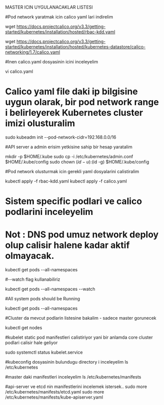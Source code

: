 MASTER ICIN UYGULANACAKLAR LISTESI

#Pod network yaratmak icin calico yaml lari indirelim

wget https://docs.projectcalico.org/v3.3/getting-started/kubernetes/installation/hosted/rbac-kdd.yaml

wget https://docs.projectcalico.org/v3.3/getting-started/kubernetes/installation/hosted/kubernetes-datastore/calico-networking/1.7/calico.yaml

#Inen calico.yaml dosyasinin icini inceleyelim

vi calico.yaml

# Calico yaml file daki ip bilgisine uygun olarak, bir pod network range i belirleyerek Kubernetes cluster imizi olusturalim

sudo kubeadm init --pod-network-cidr=192.168.0.0/16

#API server a admin erisim yetkisine sahip bir hesap yaratalim 

mkdir -p $HOME/.kube
sudo cp -i /etc/kubernetes/admin.conf $HOME/.kube/config
sudo chown $(id -u):$(id -g) $HOME/.kube/config

#Pod network olusturmak icin gerekli yaml dosyalarini calistiralim

kubectl apply -f rbac-kdd.yaml
kubectl apply -f calico.yaml

# Sistem specific podlari ve calico podlarini inceleyelim  
# Not : DNS pod umuz network deploy olup calisir halene kadar aktif olmayacak.

kubectl get pods --all-namespaces

#--watch flag kullanabiliriz

kubectl get pods --all-namespaces --watch

#All system pods should be Running

kubectl get pods --all-namespaces

#Cluster da mevcut podlarin listesine bakalim - sadece master gorunecek

kubectl get nodes 

#kubelet static pod manifestleri calistiriyor yani bir anlamda core cluster podlari calisir hale geliyor 

sudo systemctl status kubelet.service 

#kubeconfig dosyasinin bulundugu directory i inceleyelim
ls /etc/kubernetes

#master daki manifestleri inceleyelim
ls /etc/kubernetes/manifests

#api-server ve etcd nin manifestlerini incelemek istersek..
sudo more /etc/kubernetes/manifests/etcd.yaml
sudo more /etc/kubernetes/manifests/kube-apiserver.yaml